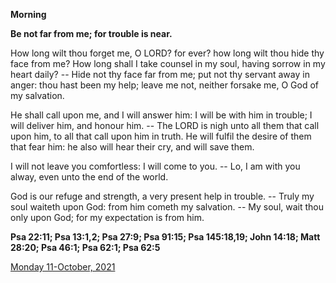 **Morning**

**Be not far from me; for trouble is near.**
 
How long wilt thou forget me, O LORD? for ever? how long wilt thou hide thy face from me? How long shall I take counsel in my soul, having sorrow in my heart daily? -- Hide not thy face far from me; put not thy servant away in anger: thou hast been my help; leave me not, neither forsake me, O God of my salvation.
 
He shall call upon me, and I will answer him: I will be with him in trouble; I will deliver him, and honour him. -- The LORD is nigh unto all them that call upon him, to all that call upon him in truth. He will fulfil the desire of them that fear him: he also will hear their cry, and will save them.
 
I will not leave you comfortless: I will come to you. -- Lo, I am with you alway, even unto the end of the world.
 
God is our refuge and strength, a very present help in trouble. -- Truly my soul waiteth upon God: from him cometh my salvation. -- My soul, wait thou only upon God; for my expectation is from him.  

**Psa 22:11; Psa 13:1,2; Psa 27:9; Psa 91:15; Psa 145:18,19; John 14:18; Matt 28:20; Psa 46:1; Psa 62:1; Psa 62:5**

[Monday 11-October, 2021](https://t.me/daily_light)

